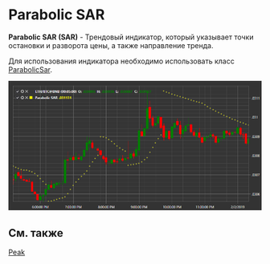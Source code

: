 # Parabolic SAR

**Parabolic SAR (SAR)** \- Трендовый индикатор, который указывает точки остановки и разворота цены, а также направление тренда. 

Для использования индикатора необходимо использовать класс [ParabolicSar](xref:StockSharp.Algo.Indicators.ParabolicSar). 

![IndicatorParabolicSar](../images/IndicatorParabolicSar.png)

## См. также

[Peak](IndicatorPeak.md)
